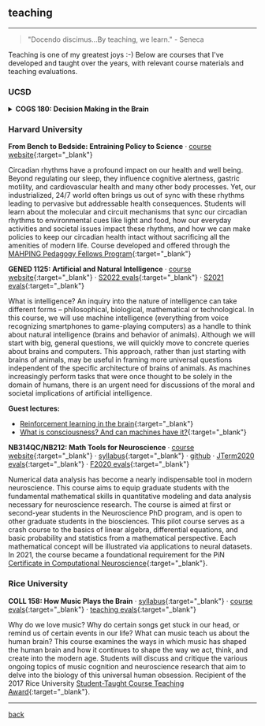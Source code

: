 
## teaching
***
> "Docendo discimus...By teaching, we learn."  - Seneca

Teaching is one of my greatest joys :-) Below are courses that I've developed and taught over the years, with relevant course materials and teaching evaluations. 

### UCSD

<details>
<summary><strong>COGS 180: Decision Making in the Brain</strong></summary>
  
[course website](https://cogs180.github.io/su24/){:target="_blank"} · [syllabus](https://docs.google.com/document/d/1YbU2V1225l-x12fQKUVlMM4-4mK96GNLAb7WUcLVrbA/edit?tab=t.0){:target="_blank"} · [SET evals](./files/cogs180_set.pdf){:target="_blank"} · [course survey](./files/cogs180_survey.pdf){:target="_blank"}

This interdisciplinary course aims to unravel the complexities behind human decision making by integrating insights from psychology, economics, neuroscience, psychiatry, design, and machine learning. We will explore everything from the cognitive biases and heuristics that shape our everyday decisions, to how decision making is impaired in various psychiatric disorders. We will also discuss why it's so hard to make rational decisions, and how we can use AI to improve our decision making. **Prerequisites:** [COGS 14A] and [BILD 12 or COGS 17] and [COGS 18] or permission of instructor.
</details>

### Harvard University
**From Bench to Bedside: Entraining Policy to Science** · [course website](https://mahpingfellows.github.io/course/){:target="_blank"} 

Circadian rhythms have a profound impact on our health and well being. Beyond regulating our sleep, they influence cognitive alertness, gastric motility, and cardiovascular health and many other body processes. Yet, our industrialized, 24/7 world often brings us out of sync with these rhythms leading to pervasive but addressable health consequences. Students will learn about the molecular and circuit mechanisms that sync our circadian rhythms to environmental cues like light and food, how our everyday activities and societal issues impact these rhythms, and how we can make policies to keep our circadian health intact without sacrificing all the amenities of modern life. Course developed and offered through the [MAHPING Pedagogy Fellows Program](https://mahping.hsites.harvard.edu/pedagogy-fellows-program){:target="_blank"}


**GENED 1125: Artificial and Natural Intelligence** · [course website](https://gened1125.github.io/spring2024/){:target="_blank"} · [S2022 evals](./files/gened1125_s22.pdf){:target="_blank"} · [S2021 evals](./files/gened1125_s21.pdf){:target="_blank"} 

What is intelligence? An inquiry into the nature of intelligence can take different forms – philosophical, biological, mathematical or technological. In this course, we will use machine intelligence (everything from voice recognizing smartphones to game-playing computers) as a handle to think about natural intelligence (brains and behavior of animals). Although we will start with big, general questions, we will quickly move to concrete queries about brains and computers. This approach, rather than just starting with brains of animals, may be useful in framing more universal questions independent of the specific architecture of brains of animals. As machines increasingly perform tasks that were once thought to be solely in the domain of humans, there is an urgent need for discussions of the moral and societal implications of artificial intelligence. 

**Guest lectures:**
* [Reinforcement learning in the brain](https://www.youtube.com/watch?v=qIjEKWftu0A&ab_channel=LucyLai){:target="_blank"} 
* [What is consciousness? And can machines have it?](https://www.youtube.com/watch?v=kle1uBIW8dM&ab_channel=LucyLai){:target="_blank"}


**NB314QC/NB212: Math Tools for Neuroscience** · [course website](https://ebatty.github.io/MathToolsforNeuroscience/intro.html){:target="_blank"}  · [syllabus](https://docs.google.com/document/d/15kfaz1kyhHrSDlMr_YHbdG58HQfPUHnDL4xzD3m74rg/edit?usp=sharing){:target="_blank"} · [github](https://github.com/ebatty/MathToolsforNeuroscience) · [JTerm2020 evals](./files/nb314qc_evals.pdf){:target="_blank"} · [F2020 evals](./files/nb212_evals.pdf){:target="_blank"}

Numerical data analysis has become a nearly indispensable tool in modern neuroscience. This course aims to equip graduate students with the fundamental mathematical skills in quantitative modeling and data analysis necessary for neuroscience research. The course is aimed at first or second-year students in the Neuroscience PhD program, and is open to other graduate students in the biosciences. This pilot course serves as a crash course to the basics of linear algebra, differential equations, and basic probability and statistics from a mathematical perspective. Each mathematical concept will be illustrated via applications to neural datasets. In 2021, the course became a foundational requirement for the PiN [Certificate in Computational Neuroscience](https://pinphd.hms.harvard.edu/training/computational-certificate){:target="_blank"}.

### Rice University
**COLL 158: How Music Plays the Brain** · [syllabus](https://docs.google.com/document/d/16q9Pa99eruEe2GDdR0uwwedANzm61h8XbWsXU7DSy7M/edit?usp=sharing){:target="_blank"} · [course evals](./files/coll158_evals.pdf){:target="_blank"} · [teaching evals](./files/coll158_teaching.pdf){:target="_blank"}
  
Why do we love music? Why do certain songs get stuck in our head, or remind us of certain events in our life? What can music teach us about the human brain? This course examines the ways in which music has shaped the human brain and how it continues to shape the way we act, think, and create into the modern age. Students will discuss and critique the various ongoing topics of music cognition and neuroscience research that aim to delve into the biology of this universal human obsession. Recipient of the 2017 Rice University [Student-Taught Course Teaching Award](https://cte.rice.edu/stc#award){:target="_blank"}.

***
[back](./)
